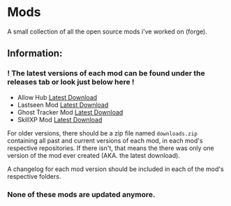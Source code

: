 # Mods
A small collection of all the open source mods i've worked on (forge).

## Information:

### ! The latest versions of each mod can be found under the releases tab or look just below here !

- Allow Hub [Latest Download](https://github.com/ddozzi/Mods/releases/tag/AH-0.0.4)
- Lastseen Mod [Latest Download](https://github.com/ddozzi/Mods/releases/tag/LS-0.0.6)
- Ghost Tracker Mod [Latest Download](https://github.com/ddozzi/Mods/releases/tag/GT-1.0.0)
- SkillXP Mod [Latest Download](https://github.com/ddozzi/Mods/releases/tag/SX-0.0.2)

For older versions, there should be a zip file named `downloads.zip` containing all past and current versions of each mod, in each mod's respective repositories. If there isn't, that means the there was only one version of the mod ever created (AKA. the latest download).

A changelog for each mod version should be included in each of the mod's respective folders.


### None of these mods are updated anymore.


